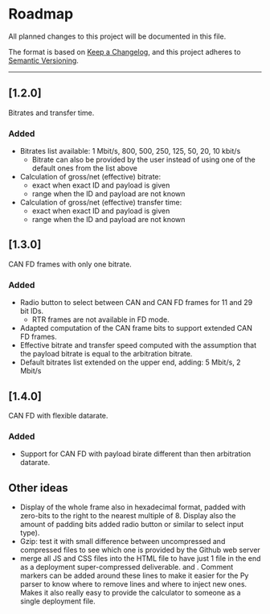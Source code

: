 Roadmap
===============================================================================

All planned changes to this project will be documented in this file.

The format is based on
[Keep a Changelog](https://keepachangelog.com/en/1.0.0/),
and this project adheres to
[Semantic Versioning](https://semver.org/spec/v2.0.0.html).

*******************************************************************************

[1.2.0]
----------------------------------------

Bitrates and transfer time.

### Added

- Bitrates list available: 1 Mbit/s, 800, 500, 250, 125, 50, 20, 10 kbit/s
  - Bitrate can also be provided by the user instead of using one of the
    default ones from the list above
- Calculation of gross/net (effective) bitrate:
  - exact when exact ID and payload is given
  - range when the ID and payload are not known
- Calculation of gross/net (effective) transfer time:
  - exact when exact ID and payload is given
  - range when the ID and payload are not known


[1.3.0]
----------------------------------------

CAN FD frames with only one bitrate.

### Added

- Radio button to select between CAN and CAN FD frames for 11 and 29 bit IDs.
  - RTR frames are not available in FD mode.
- Adapted computation of the CAN frame bits to support extended CAN FD frames.
- Effective bitrate and transfer speed computed with the assumption that
  the payload bitrate is equal to the arbitration bitrate.
- Default bitrates list extended on the upper end, adding: 5 Mbit/s, 2 Mbit/s



[1.4.0]
----------------------------------------

CAN FD with flexible datarate.

### Added

- Support for CAN FD with payload birate different than then arbitration
  datarate.



Other ideas
----------------------------------------

- Display of the whole frame also in hexadecimal format, padded with zero-bits
  to the right to the nearest multiple of 8. Display also the amount of
  padding bits added radio button or similar to select input type).
- Gzip: test it with small difference between uncompressed and compressed
  files to see which one is provided by the Github web server
- merge all JS and CSS files into the HTML file to have just 1 file in the
  end as a deployment super-compressed deliverable. <script>JS HERE</script>
  and <style>CSS HERE</style>. Comment markers can be added around these lines
  to make it easier for the Py parser to know where to remove lines and where to
  inject new ones. Makes it also really easy to provide the
  calculator to someone as a single deployment file.
